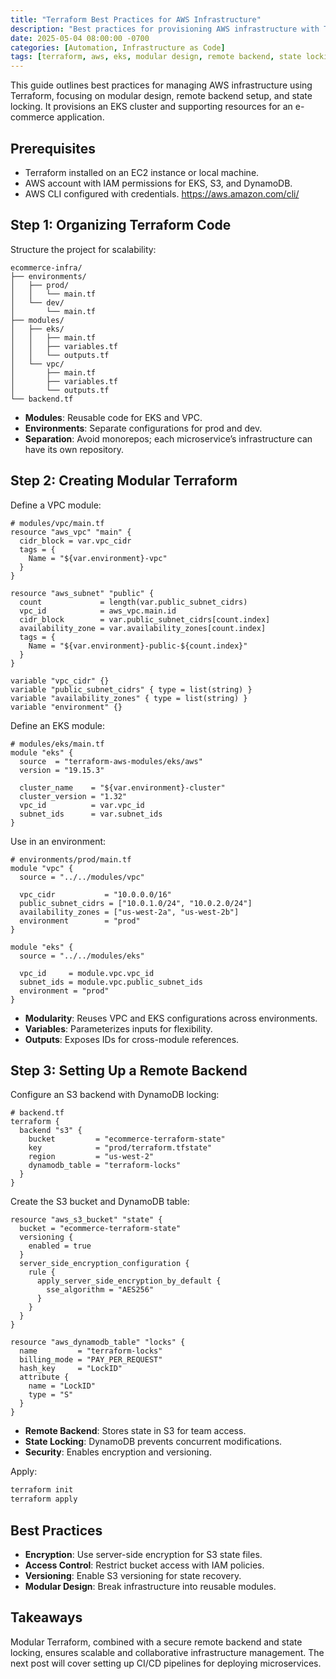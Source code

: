 ```yaml
---
title: "Terraform Best Practices for AWS Infrastructure"
description: "Best practices for provisioning AWS infrastructure with Terraform, focusing on modular design, remote backends, and state locking."
date: 2025-05-04 08:00:00 -0700
categories: [Automation, Infrastructure as Code]
tags: [terraform, aws, eks, modular design, remote backend, state locking, s3, dynamodb]
---
```


This guide outlines best practices for managing AWS infrastructure using Terraform, focusing on modular design, remote backend setup, and state locking. It provisions an EKS cluster and supporting resources for an e-commerce application.

## Prerequisites
- Terraform installed on an EC2 instance or local machine.
- AWS account with IAM permissions for EKS, S3, and DynamoDB.
- AWS CLI configured with credentials. https://aws.amazon.com/cli/

## Step 1: Organizing Terraform Code
Structure the project for scalability:

```
ecommerce-infra/
├── environments/
│   ├── prod/
│   │   └── main.tf
│   └── dev/
│       └── main.tf
├── modules/
│   ├── eks/
│   │   ├── main.tf
│   │   ├── variables.tf
│   │   └── outputs.tf
│   └── vpc/
│       ├── main.tf
│       ├── variables.tf
│       └── outputs.tf
└── backend.tf
```

- **Modules**: Reusable code for EKS and VPC.
- **Environments**: Separate configurations for prod and dev.
- **Separation**: Avoid monorepos; each microservice’s infrastructure can have its own repository.

## Step 2: Creating Modular Terraform
Define a VPC module:
```hcl
# modules/vpc/main.tf
resource "aws_vpc" "main" {
  cidr_block = var.vpc_cidr
  tags = {
    Name = "${var.environment}-vpc"
  }
}

resource "aws_subnet" "public" {
  count             = length(var.public_subnet_cidrs)
  vpc_id            = aws_vpc.main.id
  cidr_block        = var.public_subnet_cidrs[count.index]
  availability_zone = var.availability_zones[count.index]
  tags = {
    Name = "${var.environment}-public-${count.index}"
  }
}

variable "vpc_cidr" {}
variable "public_subnet_cidrs" { type = list(string) }
variable "availability_zones" { type = list(string) }
variable "environment" {}
```

Define an EKS module:
```hcl
# modules/eks/main.tf
module "eks" {
  source  = "terraform-aws-modules/eks/aws"
  version = "19.15.3"

  cluster_name    = "${var.environment}-cluster"
  cluster_version = "1.32"
  vpc_id          = var.vpc_id
  subnet_ids      = var.subnet_ids
}
```

Use in an environment:
```hcl
# environments/prod/main.tf
module "vpc" {
  source = "../../modules/vpc"

  vpc_cidr           = "10.0.0.0/16"
  public_subnet_cidrs = ["10.0.1.0/24", "10.0.2.0/24"]
  availability_zones = ["us-west-2a", "us-west-2b"]
  environment        = "prod"
}

module "eks" {
  source = "../../modules/eks"

  vpc_id     = module.vpc.vpc_id
  subnet_ids = module.vpc.public_subnet_ids
  environment = "prod"
}
```

- **Modularity**: Reuses VPC and EKS configurations across environments.
- **Variables**: Parameterizes inputs for flexibility.
- **Outputs**: Exposes IDs for cross-module references.

## Step 3: Setting Up a Remote Backend
Configure an S3 backend with DynamoDB locking:
```hcl
# backend.tf
terraform {
  backend "s3" {
    bucket         = "ecommerce-terraform-state"
    key            = "prod/terraform.tfstate"
    region         = "us-west-2"
    dynamodb_table = "terraform-locks"
  }
}
```

Create the S3 bucket and DynamoDB table:
```hcl
resource "aws_s3_bucket" "state" {
  bucket = "ecommerce-terraform-state"
  versioning {
    enabled = true
  }
  server_side_encryption_configuration {
    rule {
      apply_server_side_encryption_by_default {
        sse_algorithm = "AES256"
      }
    }
  }
}

resource "aws_dynamodb_table" "locks" {
  name         = "terraform-locks"
  billing_mode = "PAY_PER_REQUEST"
  hash_key     = "LockID"
  attribute {
    name = "LockID"
    type = "S"
  }
}
```

- **Remote Backend**: Stores state in S3 for team access.
- **State Locking**: DynamoDB prevents concurrent modifications.
- **Security**: Enables encryption and versioning.

Apply:
```bash
terraform init
terraform apply
```

## Best Practices
- **Encryption**: Use server-side encryption for S3 state files.
- **Access Control**: Restrict bucket access with IAM policies.
- **Versioning**: Enable S3 versioning for state recovery.
- **Modular Design**: Break infrastructure into reusable modules.

## Takeaways
Modular Terraform, combined with a secure remote backend and state locking, ensures scalable and collaborative infrastructure management. The next post will cover setting up CI/CD pipelines for deploying microservices.